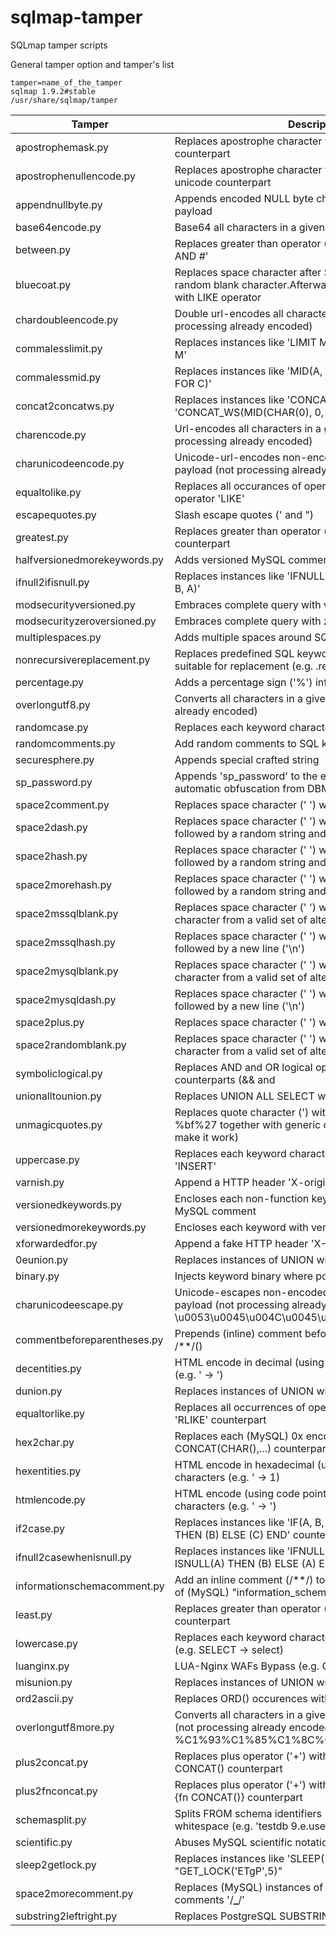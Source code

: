 # sqlmap-tamper

SQLmap tamper scripts

General tamper option and tamper's list

```
tamper=name_of_the_tamper
sqlmap 1.9.2#stable
/usr/share/sqlmap/tamper
```

| Tamper                  | Description                                                                                                                        |
| ----------------------- | ---------------------------------------------------------------------------------------------------------------------------------- |
| apostrophemask.py       | Replaces apostrophe character with its UTF-8 full width counterpart                                                                |
| apostrophenullencode.py | Replaces apostrophe character with its illegal double unicode counterpart                                                          |
| appendnullbyte.py       | Appends encoded NULL byte character at the end of payload                                                                          |
| base64encode.py         | Base64 all characters in a given payload                                                                                           |
| between.py              | Replaces greater than operator ('>') with 'NOT BETWEEN 0 AND #'                                                                    |
| bluecoat.py             | Replaces space character after SQL statement with a valid random blank character.Afterwards replace character = with LIKE operator |
| chardoubleencode.py | Double url-encodes all characters in a given payload (not processing already encoded) |
| commalesslimit.py | Replaces instances like 'LIMIT M, N' with 'LIMIT N OFFSET M' |
| commalessmid.py | Replaces instances like 'MID(A, B, C)' with 'MID(A FROM B FOR C)' |
| concat2concatws.py | Replaces instances like 'CONCAT(A, B)' with 'CONCAT_WS(MID(CHAR(0), 0, 0), A, B)' |
| charencode.py | Url-encodes all characters in a given payload (not processing already encoded) |
| charunicodeencode.py | Unicode-url-encodes non-encoded characters in a given payload (not processing already encoded) |
| equaltolike.py | Replaces all occurances of operator equal ('=') with operator 'LIKE' |
| escapequotes.py | Slash escape quotes (' and ") |
| greatest.py | Replaces greater than operator ('>') with 'GREATEST' counterpart |
| halfversionedmorekeywords.py | Adds versioned MySQL comment before each keyword |
| ifnull2ifisnull.py | Replaces instances like 'IFNULL(A, B)' with 'IF(ISNULL(A), B, A)' |
| modsecurityversioned.py | Embraces complete query with versioned comment |
| modsecurityzeroversioned.py | Embraces complete query with zero-versioned comment |
| multiplespaces.py | Adds multiple spaces around SQL keywords |
| nonrecursivereplacement.py | Replaces predefined SQL keywords with representations suitable for replacement (e.g. .replace("SELECT", "")) filters |
| percentage.py | Adds a percentage sign ('%') infront of each character |
| overlongutf8.py | Converts all characters in a given payload (not processing already encoded) |
| randomcase.py | Replaces each keyword character with random case value |
| randomcomments.py | Add random comments to SQL keywords |
| securesphere.py | Appends special crafted string |
| sp_password.py | Appends 'sp_password' to the end of the payload for automatic obfuscation from DBMS logs |
| space2comment.py | Replaces space character (' ') with comments |
| space2dash.py | Replaces space character (' ') with a dash comment ('--') followed by a random string and a new line ('\n') |
| space2hash.py | Replaces space character (' ') with a pound character ('#') followed by a random string and a new line ('\n') |
| space2morehash.py | Replaces space character (' ') with a pound character ('#') followed by a random string and a new line ('\n') |
| space2mssqlblank.py | Replaces space character (' ') with a random blank character from a valid set of alternate characters |
| space2mssqlhash.py | Replaces space character (' ') with a pound character ('#') followed by a new line ('\n') |
| space2mysqlblank.py | Replaces space character (' ') with a random blank character from a valid set of alternate characters |
| space2mysqldash.py | Replaces space character (' ') with a dash comment ('--') followed by a new line ('\n') |
| space2plus.py | Replaces space character (' ') with plus ('+') |
| space2randomblank.py | Replaces space character (' ') with a random blank character from a valid set of alternate characters |
| symboliclogical.py | Replaces AND and OR logical operators with their symbolic counterparts (&& and | | ) |
| unionalltounion.py | Replaces UNION ALL SELECT with UNION SELECT |
| unmagicquotes.py | Replaces quote character (') with a multi-byte combo %bf%27 together with generic comment at the end (to make it work) |
| uppercase.py | Replaces each keyword character with upper case value 'INSERT' |
| varnish.py | Append a HTTP header 'X-originating-IP' |
| versionedkeywords.py | Encloses each non-function keyword with versioned MySQL comment |
| versionedmorekeywords.py | Encloses each keyword with versioned MySQL comment |
| xforwardedfor.py | Append a fake HTTP header 'X-Forwarded-For' |
| 0eunion.py | Replaces instances of <int> UNION with <int>e0UNION |
| binary.py | Injects keyword binary where possible |
| charunicodeescape.py | Unicode-escapes non-encoded characters in a given payload (not processing already encoded) (e.g. SELECT -> \u0053\u0045\u004C\u0045\u0043\u0054) |
| commentbeforeparentheses.py | Prepends (inline) comment before parentheses (e.g. ( -> /\*\*/() |
| decentities.py | HTML encode in decimal (using code points) all characters (e.g. ' -> &#39;) |
| dunion.py | Replaces instances of <int> UNION with <int>DUNION |
| equaltorlike.py | Replaces all occurrences of operator equal ('=') with 'RLIKE' counterpart |
| hex2char.py | Replaces each (MySQL) 0x<hex> encoded string with equivalent CONCAT(CHAR(),...) counterpart |
| hexentities.py | HTML encode in hexadecimal (using code points) all characters (e.g. ' -> &#x31;) |
| htmlencode.py | HTML encode (using code points) all non-alphanumeric characters (e.g. ' -> &#39;) |
| if2case.py | Replaces instances like 'IF(A, B, C)' with 'CASE WHEN (A) THEN (B) ELSE (C) END' counterpart |
| ifnull2casewhenisnull.py | Replaces instances like 'IFNULL(A, B)' with 'CASE WHEN ISNULL(A) THEN (B) ELSE (A) END' counterpart |
| informationschemacomment.py | Add an inline comment (/\*\*/) to the end of all occurrences of (MySQL) "information_schema" identifier |
| least.py | Replaces greater than operator ('>') with 'LEAST' counterpart |
| lowercase.py | Replaces each keyword character with lower case value (e.g. SELECT -> select) |
| luanginx.py | LUA-Nginx WAFs Bypass (e.g. Cloudflare) |
| misunion.py | Replaces instances of UNION with -.1UNION |
| ord2ascii.py | Replaces ORD() occurences with equivalent ASCII() calls |
| overlongutf8more.py | Converts all characters in a given payload to overlong UTF8 (not processing already encoded) (e.g. SELECT -> %C1%93%C1%85%C1%8C%C1%85%C1%83%C1%94) |
| plus2concat.py | Replaces plus operator ('+') with (MsSQL) function CONCAT() counterpart |
| plus2fnconcat.py | Replaces plus operator ('+') with (MsSQL) ODBC function {fn CONCAT()} counterpart |
| schemasplit.py | Splits FROM schema identifiers (e.g. 'testdb.users') with whitespace (e.g. 'testdb 9.e.users') |
| scientific.py | Abuses MySQL scientific notation |
| sleep2getlock.py | Replaces instances like 'SLEEP(5)' with (e.g.) "GET_LOCK('ETgP',5)" |
| space2morecomment.py | Replaces (MySQL) instances of space character (' ') with comments '/**\_**/' |
| substring2leftright.py | Replaces PostgreSQL SUBSTRING with LEFT and RIGHT |